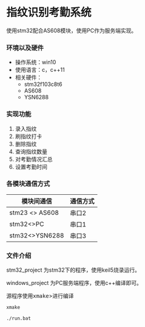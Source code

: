 # 指纹识别考勤系统
使用stm32配合AS608模块，使用PC作为服务端实现。

### 环境以及硬件

- 操作系统：win10
- 使用语言：c，c++11
- 相关硬件：
  - stm32f103c8t6
  - AS608
  - YSN6288



### 实现功能

1. 录入指纹
2. 刷指纹打卡
3. 删除指纹
4. 查询指纹数量
5. 对考勤情况汇总
6. 设置考勤时间



### 各模块通信方式

| 模块间通信     | 通信方式 |
| -------------- | -------- |
| stm23 <> AS608 | 串口2    |
| stm32<>PC      | 串口1    |
| stm32<>YSN6288 | 串口3    |



### 文件介绍

stm32_project 为stm32下的程序，使用keil5烧录运行。

windows_project 为PC服务端程序，使用c++编译即可。

源程序使用<kbd>xmake</kbd>>进行编译

```bash
xmake

./run.bat
```


